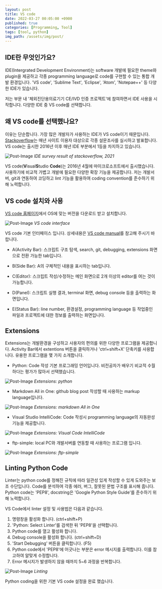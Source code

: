 ```yaml
---
layout: post
title: VS code
date: 2022-03-27 00:05:00 +0900
published: true
categories: [Programming, Tool]
tags: [tool, python]
img_path: /assets/img/post/
---
```


## IDE란 무엇인가요?

 IDE(Intergrated Development Environment)는 software 개발에 필요한 theme와 plugin을 제공하고 각종 programming language로 code를 구현할 수 있는 통합 개발 환경입니다. 'VS code', 'Sublime Text', 'Eclipse', 'Atom', 'Notepae++' 등 다양한 IDE가 있습니다.

 저는 부문 내 '체외진단용의료기기 CE/IVD 인증 프로젝트'에 참여하면서 IDE 사용을 시작합니다. 다양한 IDE 중 VS code를 선택합니다.



## 왜 VS code를 선택했나요?

 이유는 단순합니다. 가장 많은 개발자가 사용하는 IDE가 VS code이기 때문입니다. [Stackoverflow](https://insights.stackoverflow.com/survey/2021#most-popular-technologies-new-collab-tools, "Stackoverflow")는 매년 사이트 이용자 대상으로 각종 설문조사를 실시하고 발표합니다. VS code는 출시한 2016년 이후 매년 IDE 부분에서 1등을 차지하고 있습니다.


 ![Post-Image](VScode_IDE-survey.png)
 _IDE survey result of stackoverflow, 2021_

 VS code(**V**isual**S**tudio **Code**)는 2016년 4월에 마이크로소프트에서 출시했습니다.  사용하기에 비교적 가볍고 개발에 필요한 다양한 확장 기능을 제공합니다. 저는 개발서버, git과 연동하여 코딩하고 lint 기능을 활용하여 coding convention를 준수하기 위해 노력합니다.



## VS code 설치와 사용

 [VS code 홈페이지](https://code.visualstudio.com/, "VS code 홈페이지")에서 OS에 맞는 버전을 다운로드 받고 설치합니다.

 ![Post-Image](VScode_UI.png)
 _VS code interface_

 VS code 기본 인터페이스 입니다. 상세내용은 [VS code manual](https://code.visualstudio.com/docs, "VS code manual")를 참고해 주시기 바랍니다.

 + A(Activity Bar): 스크립트 구조 탐색, search, git, debugging, extensions 화면으로 전환 가능한 tab입니다.
 
 + B(Side Bar): A의 구체적인 내용을 표시하는 tab입니다.

 + C(Editor): 스크립트 작성/수정하는 메인 화면으로 2개 이상의 editor를 여는 것이 가능합니다.

 + D(Panel): 스크립트 실행 결과, terminal 화면, debug console 등을 출력하는 화면입니다.

 + E(Status Bar): line number, 환경설정, programming language 등 작업중인 파일과 프로젝트에 대한 정보를 출력하는 화면입니다.



## Extensions

 Extensions는 개발환경을 구성하고 사용자의 편의를 위한 다양한 프로그램을 제공합니다. Activity Bar에서 extentions 버튼을 클릭하거나 'ctrl+shift+X' 단축키를 사용합니다. 유용한 프로그램을 몇 가지 소개합니다.

 + Python: Code 작성 기본 프로그래밍 언어입니다. 비전공자가 배우기 비교적 수월하다는 평가가 많아서 선택했습니다.

 ![Post-Image](VScode_extension_python.png)
 _Extensions: python_

 + Markdown All in One: github blog post 작성할 때 사용하는 markup language입니다.

 ![Post-Image](VScode_extension_md.png)
 _Extensions: markdown All in One_

 + Visual Studio IntelliCode: Code 작성시 programming language의 자동완성 기능을 제공합니다.

 ![Post-Image](VScode_extension_intellicode.png)
 _Extensions: Visual Code IntelliCode_

 + ftp-simple: local PC와 개발서버를 연동할 때 사용하는 프로그램 입니다.

 ![Post-Image](VScode_extension_ftpsimple.png)
 _Extensions: ftp-simple_



## Linting Python Code

 Linter는 python code를 정해진 규칙에 따라 일관성 있게 작성할 수 있게 도와주는 보조 수단입니다. Code를 분석하여 각종 에러, 버그, 잘못된 문법 구조를 표시해 줍니다. Python code는 'PEP8', docstring은 'Google Python Style Guide'를 준수하기 위해 노력합니다.

 VS Code에서 linter 설정 및 사용법은 다음과 같습니다.

 1. 명령창을 활성화 합니다. (ctrl+shift+P)
 2. 'Python: Select Linter'를 검색한 뒤 'PEP8'을 선택합니다.
 3. Python code를 열고 활성화 합니다.
 4. Debug console을 활성화 합니다. (ctrl+shift+D)
 5. 'Start Debugging' 버튼을 클릭합니다. (F5)
 6. Python code에서 'PEP8'에 어긋나는 부분은 error 메시지를 출력합니다. 이를 참고하여 알맞게 수정합니다.
 7. Error 메시지가 발생하지 않을 때까지 5~6 과정을 반복합니다.

 ![Post-Image](VScode_lint.gif)
 _Linting_


 Python coding을 위한 기본 VS code 설정을 완료 했습니다.